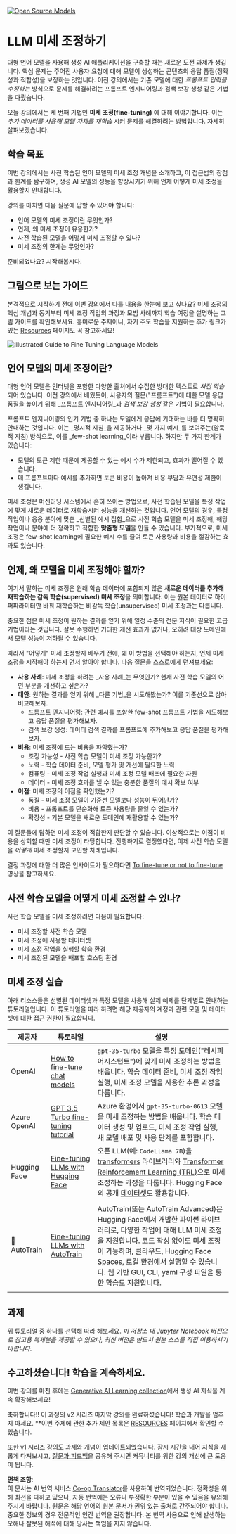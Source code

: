 <!--
CO_OP_TRANSLATOR_METADATA:
{
  "original_hash": "68664f7e754a892ae1d8d5e2b7bd2081",
  "translation_date": "2025-07-09T17:38:32+00:00",
  "source_file": "18-fine-tuning/README.md",
  "language_code": "ko"
}
-->
[![Open Source Models](../../../translated_images/18-lesson-banner.f30176815b1a5074fce9cceba317720586caa99e24001231a92fd04eeb54a121.ko.png)](https://aka.ms/gen-ai-lesson18-gh?WT.mc_id=academic-105485-koreyst)

# LLM 미세 조정하기

대형 언어 모델을 사용해 생성 AI 애플리케이션을 구축할 때는 새로운 도전 과제가 생깁니다. 핵심 문제는 주어진 사용자 요청에 대해 모델이 생성하는 콘텐츠의 응답 품질(정확성과 적합성)을 보장하는 것입니다. 이전 강의에서는 기존 모델에 대한 _프롬프트 입력을 수정하는_ 방식으로 문제를 해결하려는 프롬프트 엔지니어링과 검색 보강 생성 같은 기법을 다뤘습니다.

오늘 강의에서는 세 번째 기법인 **미세 조정(fine-tuning)** 에 대해 이야기합니다. 이는 _추가 데이터를 사용해 모델 자체를 재학습_ 시켜 문제를 해결하려는 방법입니다. 자세히 살펴보겠습니다.

## 학습 목표

이번 강의에서는 사전 학습된 언어 모델의 미세 조정 개념을 소개하고, 이 접근법의 장점과 한계를 탐구하며, 생성 AI 모델의 성능을 향상시키기 위해 언제 어떻게 미세 조정을 활용할지 안내합니다.

강의를 마치면 다음 질문에 답할 수 있어야 합니다:

- 언어 모델의 미세 조정이란 무엇인가?
- 언제, 왜 미세 조정이 유용한가?
- 사전 학습된 모델을 어떻게 미세 조정할 수 있나?
- 미세 조정의 한계는 무엇인가?

준비되었나요? 시작해봅시다.

## 그림으로 보는 가이드

본격적으로 시작하기 전에 이번 강의에서 다룰 내용을 한눈에 보고 싶나요? 미세 조정의 핵심 개념과 동기부터 미세 조정 작업의 과정과 모범 사례까지 학습 여정을 설명하는 그림 가이드를 확인해보세요. 흥미로운 주제이니, 자기 주도 학습을 지원하는 추가 링크가 있는 [Resources](./RESOURCES.md?WT.mc_id=academic-105485-koreyst) 페이지도 꼭 참고하세요!

![Illustrated Guide to Fine Tuning Language Models](../../../translated_images/18-fine-tuning-sketchnote.11b21f9ec8a703467a120cb79a28b5ac1effc8d8d9d5b31bbbac6b8640432e14.ko.png)

## 언어 모델의 미세 조정이란?

대형 언어 모델은 인터넷을 포함한 다양한 출처에서 수집한 방대한 텍스트로 _사전 학습_ 되어 있습니다. 이전 강의에서 배웠듯이, 사용자의 질문("프롬프트")에 대한 모델 응답 품질을 높이기 위해 _프롬프트 엔지니어링_과 _검색 보강 생성_ 같은 기법이 필요합니다.

프롬프트 엔지니어링의 인기 기법 중 하나는 모델에게 응답에 기대하는 바를 더 명확히 안내하는 것입니다. 이는 _명시적 지침_을 제공하거나 _몇 가지 예시_를 보여주는(암묵적 지침) 방식으로, 이를 _few-shot learning_이라 부릅니다. 하지만 두 가지 한계가 있습니다:

- 모델의 토큰 제한 때문에 제공할 수 있는 예시 수가 제한되고, 효과가 떨어질 수 있습니다.
- 매 프롬프트마다 예시를 추가하면 토큰 비용이 높아져 비용 부담과 유연성 제한이 생깁니다.

미세 조정은 머신러닝 시스템에서 흔히 쓰이는 방법으로, 사전 학습된 모델을 특정 작업에 맞게 새로운 데이터로 재학습시켜 성능을 개선하는 것입니다. 언어 모델의 경우, 특정 작업이나 응용 분야에 맞춘 _선별된 예시 집합_으로 사전 학습 모델을 미세 조정해, 해당 작업이나 분야에 더 정확하고 적합한 **맞춤형 모델**을 만들 수 있습니다. 부가적으로, 미세 조정은 few-shot learning에 필요한 예시 수를 줄여 토큰 사용량과 비용을 절감하는 효과도 있습니다.

## 언제, 왜 모델을 미세 조정해야 할까?

여기서 말하는 미세 조정은 원래 학습 데이터에 포함되지 않은 **새로운 데이터를 추가해 재학습하는 감독 학습(supervised) 미세 조정**을 의미합니다. 이는 원본 데이터로 하이퍼파라미터만 바꿔 재학습하는 비감독 학습(unsupervised) 미세 조정과는 다릅니다.

중요한 점은 미세 조정이 원하는 결과를 얻기 위해 일정 수준의 전문 지식이 필요한 고급 기법이라는 것입니다. 잘못 수행하면 기대한 개선 효과가 없거나, 오히려 대상 도메인에서 모델 성능이 저하될 수 있습니다.

따라서 "어떻게" 미세 조정할지 배우기 전에, 왜 이 방법을 선택해야 하는지, 언제 미세 조정을 시작해야 하는지 먼저 알아야 합니다. 다음 질문을 스스로에게 던져보세요:

- **사용 사례**: 미세 조정을 하려는 _사용 사례_는 무엇인가? 현재 사전 학습 모델의 어떤 부분을 개선하고 싶은가?
- **대안**: 원하는 결과를 얻기 위해 _다른 기법_을 시도해봤는가? 이를 기준선으로 삼아 비교해보자.
  - 프롬프트 엔지니어링: 관련 예시를 포함한 few-shot 프롬프트 기법을 시도해보고 응답 품질을 평가해보자.
  - 검색 보강 생성: 데이터 검색 결과를 프롬프트에 추가해보고 응답 품질을 평가해보자.
- **비용**: 미세 조정에 드는 비용을 파악했는가?
  - 조정 가능성 - 사전 학습 모델이 미세 조정 가능한가?
  - 노력 - 학습 데이터 준비, 모델 평가 및 개선에 필요한 노력
  - 컴퓨팅 - 미세 조정 작업 실행과 미세 조정 모델 배포에 필요한 자원
  - 데이터 - 미세 조정 효과를 낼 수 있는 충분한 품질의 예시 확보 여부
- **이점**: 미세 조정의 이점을 확인했는가?
  - 품질 - 미세 조정 모델이 기준선 모델보다 성능이 뛰어난가?
  - 비용 - 프롬프트를 단순화해 토큰 사용량을 줄일 수 있는가?
  - 확장성 - 기본 모델을 새로운 도메인에 재활용할 수 있는가?

이 질문들에 답하면 미세 조정이 적합한지 판단할 수 있습니다. 이상적으로는 이점이 비용을 상회할 때만 미세 조정이 타당합니다. 진행하기로 결정했다면, 이제 사전 학습 모델을 _어떻게_ 미세 조정할지 고민할 차례입니다.

결정 과정에 대한 더 많은 인사이트가 필요하다면 [To fine-tune or not to fine-tune](https://www.youtube.com/watch?v=0Jo-z-MFxJs) 영상을 참고하세요.

## 사전 학습 모델을 어떻게 미세 조정할 수 있나?

사전 학습 모델을 미세 조정하려면 다음이 필요합니다:

- 미세 조정할 사전 학습 모델
- 미세 조정에 사용할 데이터셋
- 미세 조정 작업을 실행할 학습 환경
- 미세 조정된 모델을 배포할 호스팅 환경

## 미세 조정 실습

아래 리소스들은 선별된 데이터셋과 특정 모델을 사용해 실제 예제를 단계별로 안내하는 튜토리얼입니다. 이 튜토리얼을 따라 하려면 해당 제공자의 계정과 관련 모델 및 데이터셋에 대한 접근 권한이 필요합니다.

| 제공자       | 튜토리얼                                                                                                                                                                       | 설명                                                                                                                                                                                                                                                                                                                                                                                                                              |
| ------------ | ------------------------------------------------------------------------------------------------------------------------------------------------------------------------------ | --------------------------------------------------------------------------------------------------------------------------------------------------------------------------------------------------------------------------------------------------------------------------------------------------------------------------------------------------------------------------------------------------------------------------------- |
| OpenAI       | [How to fine-tune chat models](https://github.com/openai/openai-cookbook/blob/main/examples/How_to_finetune_chat_models.ipynb?WT.mc_id=academic-105485-koreyst)                | `gpt-35-turbo` 모델을 특정 도메인("레시피 어시스턴트")에 맞게 미세 조정하는 방법을 배웁니다. 학습 데이터 준비, 미세 조정 작업 실행, 미세 조정 모델을 사용한 추론 과정을 다룹니다.                                                                                                                                                                                                                                            |
| Azure OpenAI | [GPT 3.5 Turbo fine-tuning tutorial](https://learn.microsoft.com/azure/ai-services/openai/tutorials/fine-tune?tabs=python-new%2Ccommand-line?WT.mc_id=academic-105485-koreyst) | Azure 환경에서 `gpt-35-turbo-0613` 모델을 미세 조정하는 방법을 배웁니다. 학습 데이터 생성 및 업로드, 미세 조정 작업 실행, 새 모델 배포 및 사용 단계를 포함합니다.                                                                                                                                                                                                                                                             |
| Hugging Face | [Fine-tuning LLMs with Hugging Face](https://www.philschmid.de/fine-tune-llms-in-2024-with-trl?WT.mc_id=academic-105485-koreyst)                                               | 오픈 LLM(예: `CodeLlama 7B`)을 [transformers](https://huggingface.co/docs/transformers/index?WT.mc_id=academic-105485-koreyst) 라이브러리와 [Transformer Reinforcement Learning (TRL)](https://huggingface.co/docs/trl/index?WT.mc_id=academic-105485-koreyst)으로 미세 조정하는 과정을 다룹니다. Hugging Face의 공개 [데이터셋](https://huggingface.co/docs/datasets/index?WT.mc_id=academic-105485-koreyst)도 활용합니다. |
|              |                                                                                                                                                                                |                                                                                                                                                                                                                                                                                                                                                                                                                                   |
| 🤗 AutoTrain | [Fine-tuning LLMs with AutoTrain](https://github.com/huggingface/autotrain-advanced/?WT.mc_id=academic-105485-koreyst)                                                         | AutoTrain(또는 AutoTrain Advanced)은 Hugging Face에서 개발한 파이썬 라이브러리로, 다양한 작업에 대해 LLM 미세 조정을 지원합니다. 코드 작성 없이도 미세 조정이 가능하며, 클라우드, Hugging Face Spaces, 로컬 환경에서 실행할 수 있습니다. 웹 기반 GUI, CLI, yaml 구성 파일을 통한 학습도 지원합니다.                                                                                                                        |
|              |                                                                                                                                                                                |                                                                                                                                                                                                                                                                                                                                                                                                                                   |

## 과제

위 튜토리얼 중 하나를 선택해 따라 해보세요. _이 저장소 내 Jupyter Notebook 버전으로 참고용 복제본을 제공할 수 있으나, 최신 버전은 반드시 원본 소스를 직접 이용하시기 바랍니다_.

## 수고하셨습니다! 학습을 계속하세요.

이번 강의를 마친 후에는 [Generative AI Learning collection](https://aka.ms/genai-collection?WT.mc_id=academic-105485-koreyst)에서 생성 AI 지식을 계속 확장해보세요!

축하합니다!! 이 과정의 v2 시리즈 마지막 강의를 완료하셨습니다! 학습과 개발을 멈추지 마세요. \*\*이번 주제에 관한 추가 제안 목록은 [RESOURCES](RESOURCES.md?WT.mc_id=academic-105485-koreyst) 페이지에서 확인할 수 있습니다.

또한 v1 시리즈 강의도 과제와 개념이 업데이트되었습니다. 잠시 시간을 내어 지식을 새롭게 다져보시고, [질문과 피드백](https://github.com/microsoft/generative-ai-for-beginners/issues?WT.mc_id=academic-105485-koreyst)을 공유해 주시면 커뮤니티를 위한 강의 개선에 큰 도움이 됩니다.

**면책 조항**:  
이 문서는 AI 번역 서비스 [Co-op Translator](https://github.com/Azure/co-op-translator)를 사용하여 번역되었습니다. 정확성을 위해 최선을 다하고 있으나, 자동 번역에는 오류나 부정확한 부분이 있을 수 있음을 유의해 주시기 바랍니다. 원문은 해당 언어의 원본 문서가 권위 있는 출처로 간주되어야 합니다. 중요한 정보의 경우 전문적인 인간 번역을 권장합니다. 본 번역 사용으로 인해 발생하는 오해나 잘못된 해석에 대해 당사는 책임을 지지 않습니다.
